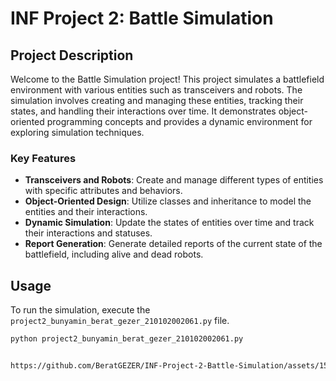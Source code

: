 # INF Project 2: Battle Simulation

## Project Description

Welcome to the Battle Simulation project! This project simulates a battlefield environment with various entities such as transceivers and robots. The simulation involves creating and managing these entities, tracking their states, and handling their interactions over time. It demonstrates object-oriented programming concepts and provides a dynamic environment for exploring simulation techniques.

### Key Features

- **Transceivers and Robots**: Create and manage different types of entities with specific attributes and behaviors.
- **Object-Oriented Design**: Utilize classes and inheritance to model the entities and their interactions.
- **Dynamic Simulation**: Update the states of entities over time and track their interactions and statuses.
- **Report Generation**: Generate detailed reports of the current state of the battlefield, including alive and dead robots.

## Usage

To run the simulation, execute the `project2_bunyamin_berat_gezer_210102002061.py` file.

```bash
python project2_bunyamin_berat_gezer_210102002061.py


https://github.com/BeratGEZER/INF-Project-2-Battle-Simulation/assets/159361864/ec2f0542-39ed-4fc1-a9fb-7b4b3ea644fd

